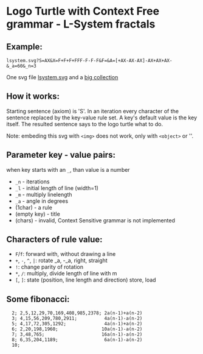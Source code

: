 #  Logo Turtle with Context Free grammar - L-System fractals

##  Example:
`lsystem.svg?S=AX&X=F+F+F+FFF-F-F-F&F=&A=[+AX-AX-AX]-AX+AX+AX-&_a=60&_n=3`

One svg file [lsystem.svg](lsystem.svg) and a [big collection](lsystem.examples.html)

##  How it works:
Starting sentence (axiom) is 'S'. In an iteration every character of the sentence replaced by the key-value rule set. A key's default value is the key itself. The resulted sentence says to the logo turtle what to do.

Note: embeding this svg with `<img>` does not work, only with `<object>` or '<embed>'.

##  Parameter key - value pairs:
when key starts with an `_`, than value is a number
- `_n` - iterations
- `_l` - initial length of line (width=1)
- `_m` - multiply linelength
- `_a` - angle in degrees
- (1char) - a rule
- (empty key) - title 
- (chars) - invalid, Context Sensitive grammar is not implemented

##  Characters of rule value:
- `F`/`f`: forward with, without drawing a line
- `+`, `-`, `^`, `|`: rotate _a, -_a, right, straight
- `!`: change parity of rotation
- `*`, `/`: multiply, divide length of line with m
- `[`, `]`: state (position, line length and direction) store, load

##  Some fibonacci:
```
  2; 2,5,12,29,70,169,408,985,2378; 2a(n-1)+a(n-2)
  3; 4,15,56,209,780,2911;          4a(n-1)-a(n-2)
  5; 4,17,72,305,1292;              4a(n-1)+a(n-2)
  6; 2,20,198,1960;                10a(n-1)-a(n-2)
  7; 3,48,765;                     16a(n-1)-a(n-2)
  8; 6,35,204,1189;                 6a(n-1)-a(n-2)
  10;
```
